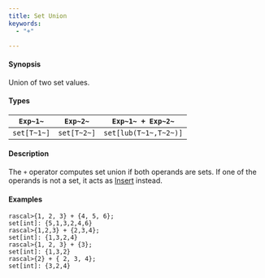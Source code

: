 ```yaml
---
title: Set Union
keywords:
  - "+"

---
```


#### Synopsis

Union of two set values.

#### Types

| `Exp~1~`    |  `Exp~2~`    | `Exp~1~ + Exp~2~`       |
| --- | --- | --- |
| `set[T~1~]` |  `set[T~2~]` | `set[lub(T~1~,T~2~)]`   |

#### Description

The `+` operator computes set union if both operands are sets. If one of the operands is not a set, it acts as [Insert](../../../../../Rascal/Expressions/Values/Set/Insert) instead.

#### Examples

```rascal-shell 
rascal>{1, 2, 3} + {4, 5, 6};
set[int]: {5,1,3,2,4,6}
rascal>{1,2,3} + {2,3,4};
set[int]: {1,3,2,4}
rascal>{1, 2, 3} + {3};
set[int]: {1,3,2}
rascal>{2} + { 2, 3, 4};
set[int]: {3,2,4}
```

